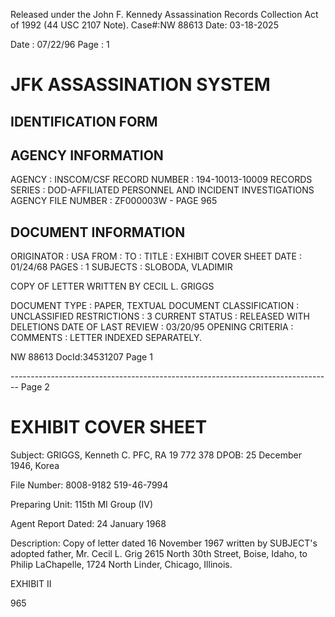 Released under the John F. Kennedy
Assassination Records Collection Act of
1992 (44 USC 2107 Note). Case#:NW
88613 Date: 03-18-2025

Date : 07/22/96
Page : 1

# JFK ASSASSINATION SYSTEM
## IDENTIFICATION FORM

## AGENCY INFORMATION

AGENCY : INSCOM/CSF
RECORD NUMBER : 194-10013-10009
RECORDS SERIES : DOD-AFFILIATED PERSONNEL AND INCIDENT INVESTIGATIONS
AGENCY FILE NUMBER : ZF000003W - PAGE 965

## DOCUMENT INFORMATION

ORIGINATOR : USA
FROM :
TO :
TITLE : EXHIBIT COVER SHEET
DATE : 01/24/68
PAGES : 1
SUBJECTS : SLOBODA, VLADIMIR

COPY OF LETTER WRITTEN BY CECIL L. GRIGGS

DOCUMENT TYPE : PAPER, TEXTUAL DOCUMENT
CLASSIFICATION : UNCLASSIFIED
RESTRICTIONS : 3
CURRENT STATUS : RELEASED WITH DELETIONS
DATE OF LAST REVIEW : 03/20/95
OPENING CRITERIA :
COMMENTS : LETTER INDEXED SEPARATELY.

NW 88613 DocId:34531207 Page 1


-------------------------------------------------------------------------------- Page 2

# EXHIBIT COVER SHEET

Subject: GRIGGS, Kenneth C.
PFC, RA 19 772 378
DPOB: 25 December 1946, Korea

File Number: 8008-9182
519-46-7994

Preparing Unit: 115th MI Group (IV)

Agent Report Dated: 24 January 1968

Description: Copy of letter dated 16 November 1967 written by
SUBJECT's adopted father, Mr. Cecil L. Grig
2615 North 30th Street, Boise, Idaho, to Philip
LaChapelle, 1724 North Linder, Chicago, Illinois.

EXHIBIT II

965

